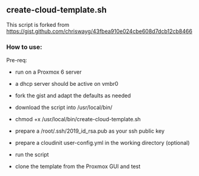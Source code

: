 
## create-cloud-template.sh
This script is forked from https://gist.github.com/chriswayg/43fbea910e024cbe608d7dcb12cb8466

### How to use:
Pre-req:
- run on a Proxmox 6 server
- a dhcp server should be active on vmbr0

- fork the gist and adapt the defaults as needed
- download the script into /usr/local/bin/
- chmod +x /usr/local/bin/create-cloud-template.sh
- prepare a /root/.ssh/2019_id_rsa.pub as your ssh public key
- prepare a cloudinit user-config.yml in the working directory (optional)
- run the script
- clone the template from the Proxmox GUI and test
